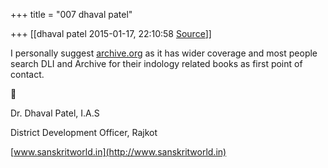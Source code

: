 +++
title = "007 dhaval patel"

+++
[[dhaval patel	2015-01-17, 22:10:58 [Source](https://groups.google.com/g/bvparishat/c/nhtDZOG7yyc)]]



I personally suggest [archive.org](http://archive.org) as it has wider coverage and most people search DLI and Archive for their indology related books as first point of contact.  
  



Dr. Dhaval Patel, I.A.S

District Development Officer, Rajkot

[www.sanskritworld.in](http://www.sanskritworld.in)

